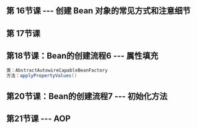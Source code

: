 















## 第 16节课 --- 创建 Bean 对象的常见方式和注意细节









## 第 17节课







## 第18节课：Bean的创建流程6 --- 属性填充

```java
类：AbstractAutowireCapableBeanFactory
方法：applyPropertyValues()
```



## 第20节课：Bean的创建流程7 --- 初始化方法



## 第21节课 --- AOP





